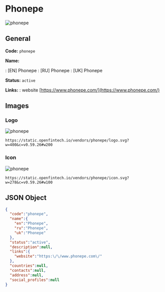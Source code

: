 
# Phonepe 
![phonepe](https://static.openfintech.io/vendors/phonepe/logo.svg?w=400&c=v0.59.26#w200)  

## General 
 
**Code:** `phonepe` 
 
**Name:** 
 
:	[EN] Phonepe 
:	[RU] Phonepe 
:	[UK] Phonepe 
 
**Status:** `active` 
 
**Links:** 
: website [https://www.phonepe.com/](https://www.phonepe.com/) 
 

## Images 

### Logo 
 
![phonepe](https://static.openfintech.io/vendors/phonepe/logo.svg?w=400&c=v0.59.26#w200)  

```
https://static.openfintech.io/vendors/phonepe/logo.svg?w=400&c=v0.59.26#w200
```  

### Icon 
 
![phonepe](https://static.openfintech.io/vendors/phonepe/icon.svg?w=278&c=v0.59.26#w100)  

```
https://static.openfintech.io/vendors/phonepe/icon.svg?w=278&c=v0.59.26#w100
```  

## JSON Object 

```json
{
  "code":"phonepe",
  "name":{
    "en":"Phonepe",
    "ru":"Phonepe",
    "uk":"Phonepe"
  },
  "status":"active",
  "description":null,
  "links":{
    "website":"https:\/\/www.phonepe.com\/"
  },
  "countries":null,
  "contacts":null,
  "address":null,
  "social_profiles":null
}
```  
